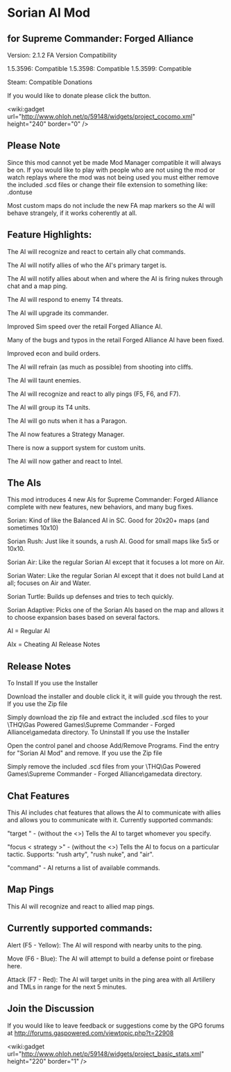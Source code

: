 # Sorian AI Mod
## for Supreme Commander: Forged Alliance

Version: 2.1.2
FA Version Compatibility

1.5.3596: Compatible
1.5.3598: Compatible
1.5.3599: Compatible

Steam: Compatible
Donations

If you would like to donate please click the button.

<wiki:gadget url="http://www.ohloh.net/p/59148/widgets/project_cocomo.xml" height="240" border="0" />

## Please Note

Since this mod cannot yet be made Mod Manager compatible it will always be on. If you would like to play with people who are not using the mod or watch replays where the mod was not being used you must either remove the included .scd files or change their file extension to something like: .dontuse

Most custom maps do not include the new FA map markers so the AI will behave strangely, if it works coherently at all.

## Feature Highlights:

The AI will recognize and react to certain ally chat commands.

The AI will notify allies of who the AI's primary target is.

The AI will notify allies about when and where the AI is firing nukes through chat and a map ping.

The AI will respond to enemy T4 threats.

The AI will upgrade its commander.

Improved Sim speed over the retail Forged Alliance AI.

Many of the bugs and typos in the retail Forged Alliance AI have been fixed.

Improved econ and build orders.

The AI will refrain (as much as possible) from shooting into cliffs.

The AI will taunt enemies.

The AI will recognize and react to ally pings (F5, F6, and F7).

The AI will group its T4 units.

The AI will go nuts when it has a Paragon.

The AI now features a Strategy Manager.

There is now a support system for custom units.

The AI will now gather and react to Intel.

## The AIs

This mod introduces 4 new AIs for Supreme Commander: Forged Alliance complete with new features, new behaviors, and many bug fixes.

Sorian: Kind of like the Balanced AI in SC. Good for 20x20+ maps (and sometimes 10x10)

Sorian Rush: Just like it sounds, a rush AI. Good for small maps like 5x5 or 10x10.

Sorian Air: Like the regular Sorian AI except that it focuses a lot more on Air.

Sorian Water: Like the regular Sorian AI except that it does not build Land at all; focuses on Air and Water.

Sorian Turtle: Builds up defenses and tries to tech quickly.

Sorian Adaptive: Picks one of the Sorian AIs based on the map and allows it to choose expansion bases based on several factors.

AI = Regular AI

AIx = Cheating AI
Release Notes

## Release Notes
To Install
If you use the Installer

Download the installer and double click it, it will guide you through the rest.
If you use the Zip file

Simply download the zip file and extract the included .scd files to your \THQ\Gas Powered Games\Supreme Commander - Forged Alliance\gamedata directory.
To Uninstall
If you use the Installer

Open the control panel and choose Add/Remove Programs. Find the entry for "Sorian AI Mod" and remove.
If you use the Zip file

Simply remove the included .scd files from your \THQ\Gas Powered Games\Supreme Commander - Forged Alliance\gamedata directory.

## Chat Features

This AI includes chat features that allows the AI to communicate with allies and allows you to communicate with it.
Currently supported commands:

"target " - (without the <>) Tells the AI to target whomever you specify.

"focus < strategy >" - (without the <>) Tells the AI to focus on a particular tactic. Supports: "rush arty", "rush nuke", and "air".

"command" - AI returns a list of available commands.

## Map Pings

This AI will recognize and react to allied map pings.

## Currently supported commands:

Alert (F5 - Yellow): The AI will respond with nearby units to the ping.

Move (F6 - Blue): The AI will attempt to build a defense point or firebase here.

Attack (F7 - Red): The AI will target units in the ping area with all Artillery and TMLs in range for the next 5 minutes.

## Join the Discussion

If you would like to leave feedback or suggestions come by the GPG forums at http://forums.gaspowered.com/viewtopic.php?t=22908

<wiki:gadget url="http://www.ohloh.net/p/59148/widgets/project_basic_stats.xml" height="220" border="1" />
